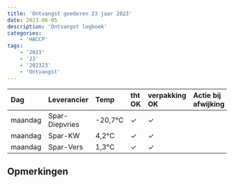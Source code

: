 ```yaml
---
title: 'Ontvangst goederen 23 jaar 2023'
date: 2023-06-05
description: 'Ontvangst logboek'
categories:
    - 'HACCP'
tags:
    - '2023'
    - '23'
    - '202323'
    - 'Ontvangst'
---
```

| Dag | Leverancier | Temp | tht OK | verpakking OK | Actie bij afwijking | Controle door |
|:---|:---|:---|:---|:---|:---|:---|
| maandag | Spar-Diepvries | -20,7°C | &check; | &check; | | DPater |
| maandag | Spar-KW | 4,2°C | &check; | &check; | | DPater |
| maandag | Spar-Vers | 1,3°C | &check; | &check; | | DPater |

## Opmerkingen


